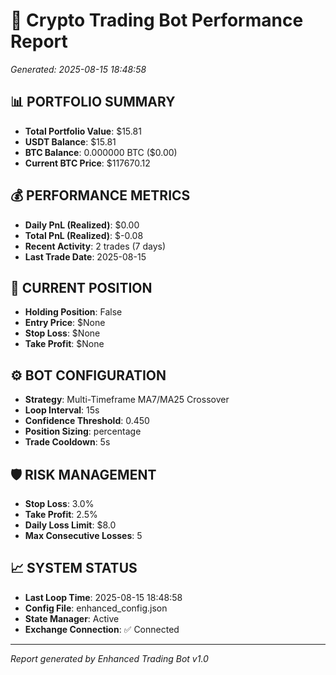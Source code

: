 # 🤖 Crypto Trading Bot Performance Report
*Generated: 2025-08-15 18:48:58*

## 📊 PORTFOLIO SUMMARY
- **Total Portfolio Value**: $15.81
- **USDT Balance**: $15.81
- **BTC Balance**: 0.000000 BTC ($0.00)
- **Current BTC Price**: $117670.12

## 💰 PERFORMANCE METRICS
- **Daily PnL (Realized)**: $0.00
- **Total PnL (Realized)**: $-0.08
- **Recent Activity**: 2 trades (7 days)
- **Last Trade Date**: 2025-08-15

## 🎯 CURRENT POSITION
- **Holding Position**: False
- **Entry Price**: $None
- **Stop Loss**: $None
- **Take Profit**: $None

## ⚙️ BOT CONFIGURATION
- **Strategy**: Multi-Timeframe MA7/MA25 Crossover
- **Loop Interval**: 15s
- **Confidence Threshold**: 0.450
- **Position Sizing**: percentage
- **Trade Cooldown**: 5s

## 🛡️ RISK MANAGEMENT
- **Stop Loss**: 3.0%
- **Take Profit**: 2.5%
- **Daily Loss Limit**: $8.0
- **Max Consecutive Losses**: 5

## 📈 SYSTEM STATUS
- **Last Loop Time**: 2025-08-15 18:48:58
- **Config File**: enhanced_config.json
- **State Manager**: Active
- **Exchange Connection**: ✅ Connected

---
*Report generated by Enhanced Trading Bot v1.0*

